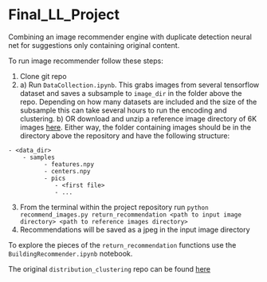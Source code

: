 # Final_LL_Project
Combining an image recommender engine with duplicate detection neural net for suggestions only containing original content.

To run image recommender follow these steps:
1. Clone git repo
2. a) Run `DataCollection.ipynb`. This grabs images from several tensorflow dataset and saves a subsample to `image_dir` in the folder above the repo. Depending on how many datasets are included and the size of the subsample this can take several hours to run the encoding and clustering.
   b) OR download and unzip a reference image directory of 6K images [here](https://drive.google.com/file/d/1A_617wTSzrRnUj74aTKO8Qz7Frr9wFgT/view?usp=sharing). 
Either way, the folder containing images should be in the directory above the repository and have the following structure:

```
- <data_dir>
    - samples
          - features.npy
          - centers.npy
          - pics
             - <first file>
             - ...
```
3. From the terminal within the project repository run `python recommend_images.py return_recommendation <path to input image directory> <path to reference images directory>`
4. Recommendations will be saved as a jpeg in the input image directory

To explore the pieces of the `return_recommendation` functions use the `BuildingRecommender.ipynb` notebook. 

The original `distribution_clustering` repo can be found [here](https://github.com/EricElmoznino/distribution_clustering)
